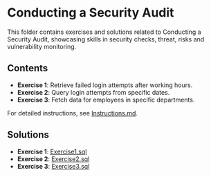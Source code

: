 # Conducting a Security Audit

This folder contains exercises and solutions related to Conducting a Security Audit, showcasing skills in security checks, threat, risks and vulnerability monitoring.

## Contents
- **Exercise 1**: Retrieve failed login attempts after working hours.
- **Exercise 2**: Query login attempts from specific dates.
- **Exercise 3**: Fetch data for employees in specific departments.

For detailed instructions, see [Instructions.md](Instructions.md).

## Solutions
- **Exercise 1**: [Exercise1.sql](Exercise1.sql)
- **Exercise 2**: [Exercise2.sql](Exercise2.sql)
- **Exercise 3**: [Exercise3.sql](Exercise3.sql)
